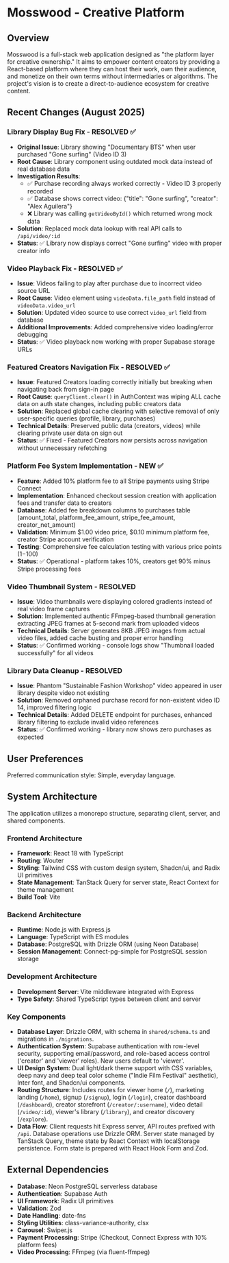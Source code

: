 # Mosswood - Creative Platform

## Overview

Mosswood is a full-stack web application designed as "the platform layer for creative ownership." It aims to empower content creators by providing a React-based platform where they can host their work, own their audience, and monetize on their own terms without intermediaries or algorithms. The project's vision is to create a direct-to-audience ecosystem for creative content.

## Recent Changes (August 2025)

### Library Display Bug Fix - RESOLVED ✅
- **Original Issue**: Library showing "Documentary BTS" when user purchased "Gone surfing" (Video ID 3)
- **Root Cause**: Library component using outdated mock data instead of real database data
- **Investigation Results**:
  - ✅ Purchase recording always worked correctly - Video ID 3 properly recorded
  - ✅ Database shows correct video: {"title": "Gone surfing", "creator": "Alex Aguilera"}
  - ❌ Library was calling `getVideoById()` which returned wrong mock data
- **Solution**: Replaced mock data lookup with real API calls to `/api/video/:id`
- **Status**: ✅ Library now displays correct "Gone surfing" video with proper creator info

### Video Playback Fix - RESOLVED ✅
- **Issue**: Videos failing to play after purchase due to incorrect video source URL
- **Root Cause**: Video element using `videoData.file_path` field instead of `videoData.video_url`
- **Solution**: Updated video source to use correct `video_url` field from database
- **Additional Improvements**: Added comprehensive video loading/error debugging
- **Status**: ✅ Video playback now working with proper Supabase storage URLs

### Featured Creators Navigation Fix - RESOLVED ✅
- **Issue**: Featured Creators loading correctly initially but breaking when navigating back from sign-in page
- **Root Cause**: `queryClient.clear()` in AuthContext was wiping ALL cache data on auth state changes, including public creators data
- **Solution**: Replaced global cache clearing with selective removal of only user-specific queries (profile, library, purchases)
- **Technical Details**: Preserved public data (creators, videos) while clearing private user data on sign out
- **Status**: ✅ Fixed - Featured Creators now persists across navigation without unnecessary refetching

### Platform Fee System Implementation - NEW ✅
- **Feature**: Added 10% platform fee to all Stripe payments using Stripe Connect
- **Implementation**: Enhanced checkout session creation with application fees and transfer data to creators
- **Database**: Added fee breakdown columns to purchases table (amount_total, platform_fee_amount, stripe_fee_amount, creator_net_amount)
- **Validation**: Minimum $1.00 video price, $0.10 minimum platform fee, creator Stripe account verification
- **Testing**: Comprehensive fee calculation testing with various price points ($1-$100)
- **Status**: ✅ Operational - platform takes 10%, creators get 90% minus Stripe processing fees

### Video Thumbnail System - RESOLVED
- **Issue**: Video thumbnails were displaying colored gradients instead of real video frame captures
- **Solution**: Implemented authentic FFmpeg-based thumbnail generation extracting JPEG frames at 5-second mark from uploaded videos
- **Technical Details**: Server generates 8KB JPEG images from actual video files, added cache busting and proper error handling
- **Status**: ✅ Confirmed working - console logs show "Thumbnail loaded successfully" for all videos

### Library Data Cleanup - RESOLVED  
- **Issue**: Phantom "Sustainable Fashion Workshop" video appeared in user library despite video not existing
- **Solution**: Removed orphaned purchase record for non-existent video ID 14, improved filtering logic
- **Technical Details**: Added DELETE endpoint for purchases, enhanced library filtering to exclude invalid video references
- **Status**: ✅ Confirmed working - library now shows zero purchases as expected

## User Preferences

Preferred communication style: Simple, everyday language.

## System Architecture

The application utilizes a monorepo structure, separating client, server, and shared components.

### Frontend Architecture
- **Framework**: React 18 with TypeScript
- **Routing**: Wouter
- **Styling**: Tailwind CSS with custom design system, Shadcn/ui, and Radix UI primitives
- **State Management**: TanStack Query for server state, React Context for theme management
- **Build Tool**: Vite

### Backend Architecture
- **Runtime**: Node.js with Express.js
- **Language**: TypeScript with ES modules
- **Database**: PostgreSQL with Drizzle ORM (using Neon Database)
- **Session Management**: Connect-pg-simple for PostgreSQL session storage

### Development Architecture
- **Development Server**: Vite middleware integrated with Express
- **Type Safety**: Shared TypeScript types between client and server

### Key Components

- **Database Layer**: Drizzle ORM, with schema in `shared/schema.ts` and migrations in `./migrations`.
- **Authentication System**: Supabase authentication with row-level security, supporting email/password, and role-based access control ('creator' and 'viewer' roles). New users default to 'viewer'.
- **UI Design System**: Dual light/dark theme support with CSS variables, deep navy and deep teal color scheme ("Indie Film Festival" aesthetic), Inter font, and Shadcn/ui components.
- **Routing Structure**: Includes routes for viewer home (`/`), marketing landing (`/home`), signup (`/signup`), login (`/login`), creator dashboard (`/dashboard`), creator storefront (`/creator/:username`), video detail (`/video/:id`), viewer's library (`/library`), and creator discovery (`/explore`).
- **Data Flow**: Client requests hit Express server, API routes prefixed with `/api`. Database operations use Drizzle ORM. Server state managed by TanStack Query, theme state by React Context with localStorage persistence. Form state is prepared with React Hook Form and Zod.

## External Dependencies

- **Database**: Neon PostgreSQL serverless database
- **Authentication**: Supabase Auth
- **UI Framework**: Radix UI primitives
- **Validation**: Zod
- **Date Handling**: date-fns
- **Styling Utilities**: class-variance-authority, clsx
- **Carousel**: Swiper.js
- **Payment Processing**: Stripe (Checkout, Connect Express with 10% platform fees)
- **Video Processing**: FFmpeg (via fluent-ffmpeg)